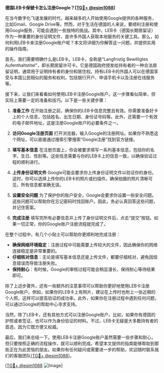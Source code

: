 **德国LEB卡保號卡怎么注册Google？[[TG💪+ @esim1088](https://t.me/s/esim1088)]**

在当今数字化飞速发展的时代，越来越多的人开始使用Google提供的各种服务，比如Gmail、Google Drive等。然而，对于生活在德国的人来说，要顺利注册和使用Google服务，可能会遇到一些独特的挑战。其中，LEB卡（德国长期居留证）作为一种重要的身份证明文件，是许多外国人获取本地服务的关键工具。那么，如何利用LEB卡来注册Google账户呢？本文将详细为你解答这一问题，并提供实用的操作指南。

首先，我们需要明确什么是LEB卡。LEB卡，全称是“Langfristig Bewilligtes Aufenthaltstitel”，即长期居留许可卡。它是德国政府颁发给持有者的一种合法居留证明，通常用于证明持有者的身份和居住权。持有LEB卡的外国人可以在德国享受与本国公民相似的服务和权利，包括银行开户、申请手机卡以及注册在线服务等。

接下来，让我们来看看如何使用LEB卡注册Google账户。这一步骤看似简单，但实际上需要一定的准备和技巧。以下是一些关键步骤：

1. **准备工作**
   在开始注册之前，确保你的LEB卡信息完整且有效。你需要准备好卡上的个人信息，包括姓名、出生日期、身份证号码等。此外，还需要一个有效的电子邮件地址，这是注册Google账户的必要条件之一。

2. **访问Google注册页面**
   打开浏览器，输入Google的注册网址。如果你不熟悉这个网址，可以直接通过搜索引擎搜索“Google注册”找到官方链接。

3. **填写基本信息**
   在注册页面上，你会被要求填写一系列基本信息，包括你的名字、生日、性别等。这些信息需要与你的LEB卡上的信息一致，以确保验证过程的顺利进行。

4. **上传身份证明文件**
   Google可能会要求你上传身份证明文件以验证你的身份。这时，你可以选择上传你的LEB卡的照片或扫描件。确保拍摄的照片清晰可见，所有信息都准确无误。

5. **设置安全问题**
   为了保护你的账户安全，Google会要求你设置一些安全问题。这些问题可以帮助你在忘记密码时找回账户。因此，务必认真回答这些问题，并记住答案。

6. **完成注册**
   填写完所有必要信息并上传了身份证明文件后，点击“提交”按钮。如果一切正常，你的Google账户注册流程就完成了。

在整个过程中，有几个小贴士可以帮助你更顺利地完成注册：

- **确保网络环境稳定**：注册过程中可能需要上传较大的文件，因此确保你的网络连接稳定是非常重要的。
- **仔细核对信息**：无论是填写基本信息还是上传文件，都要仔细核对，避免因信息错误而导致注册失败。
- **保持耐心**：有时候，Google的审核过程可能会稍显漫长，保持耐心等待结果即可。

除了上述步骤外，还有一些额外的注意事项可以帮助你更好地使用LEB卡注册Google账户。例如，如果你的LEB卡上有照片，建议在上传时也附上一张近期的个人照，这样可以提高验证的成功率。此外，如果你在注册过程中遇到任何问题，可以通过Google的帮助中心寻求支持。

当然，除了LEB卡，还有其他方式可以注册Google账户。比如，如果你有德国的护照或者签证，也可以作为身份验证的材料。不过，LEB卡无疑是大多数持有者的首选，因为它既方便又权威。

最后，我们来总结一下。使用LEB卡注册Google账户虽然需要一些步骤和耐心，但只要按照正确的流程操作，就可以顺利完成。希望本文提供的指南能够帮助到那些正在为此苦恼的朋友。如果你有任何疑问或需要进一步的帮助，欢迎随时联系我们的客服团队[[TG💪+ @esim1088](https://t.me/s/esim1088)]。

[[TG💪+ @esim1088](https://t.me/s/esim1088) ![Image](https://i.postimg.cc/4NQfJmqS/Snipaste-2025-05-13-00-14-12.png)]